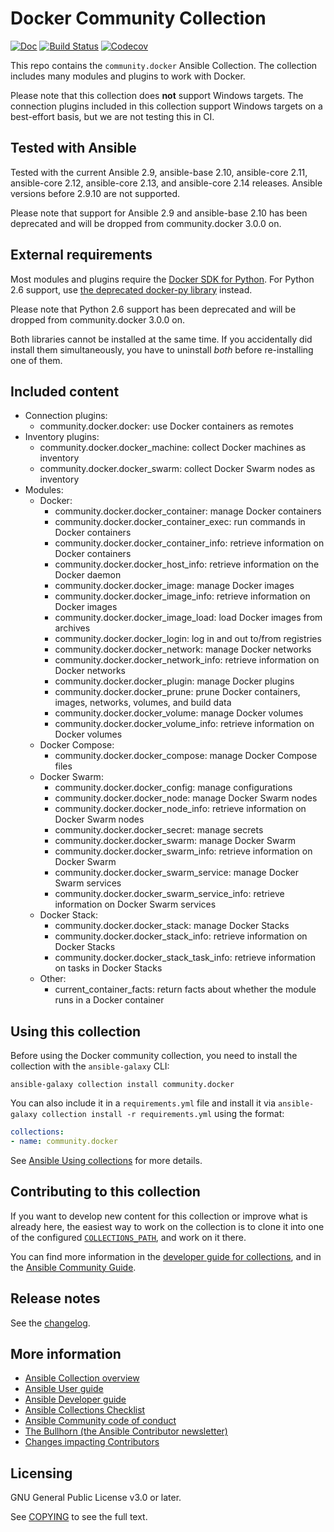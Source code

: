 # Docker Community Collection

[![Doc](https://img.shields.io/badge/docs-brightgreen.svg)](https://docs.ansible.com/ansible/latest/collections/community/docker/)
[![Build Status](https://dev.azure.com/ansible/community.docker/_apis/build/status/CI?branchName=stable-2)](https://dev.azure.com/ansible/community.docker/_build?definitionId=25)
[![Codecov](https://img.shields.io/codecov/c/github/ansible-collections/community.docker)](https://codecov.io/gh/ansible-collections/community.docker)

This repo contains the `community.docker` Ansible Collection. The collection includes many modules and plugins to work with Docker.

Please note that this collection does **not** support Windows targets. The connection plugins included in this collection support Windows targets on a best-effort basis, but we are not testing this in CI.

## Tested with Ansible

Tested with the current Ansible 2.9, ansible-base 2.10, ansible-core 2.11, ansible-core 2.12, ansible-core 2.13, and ansible-core 2.14 releases. Ansible versions before 2.9.10 are not supported.

Please note that support for Ansible 2.9 and ansible-base 2.10 has been deprecated and will be dropped from community.docker 3.0.0 on.

## External requirements

Most modules and plugins require the [Docker SDK for Python](https://pypi.org/project/docker/). For Python 2.6 support, use [the deprecated docker-py library](https://pypi.org/project/docker-py/) instead.

Please note that Python 2.6 support has been deprecated and will be dropped from community.docker 3.0.0 on.

Both libraries cannot be installed at the same time. If you accidentally did install them simultaneously, you have to uninstall *both* before re-installing one of them.

## Included content

* Connection plugins:
  - community.docker.docker: use Docker containers as remotes
* Inventory plugins:
  - community.docker.docker_machine: collect Docker machines as inventory
  - community.docker.docker_swarm: collect Docker Swarm nodes as inventory
* Modules:
  * Docker:
    - community.docker.docker_container: manage Docker containers
    - community.docker.docker_container_exec: run commands in Docker containers
    - community.docker.docker_container_info: retrieve information on Docker containers
    - community.docker.docker_host_info: retrieve information on the Docker daemon
    - community.docker.docker_image: manage Docker images
    - community.docker.docker_image_info: retrieve information on Docker images
    - community.docker.docker_image_load: load Docker images from archives
    - community.docker.docker_login: log in and out to/from registries
    - community.docker.docker_network: manage Docker networks
    - community.docker.docker_network_info: retrieve information on Docker networks
    - community.docker.docker_plugin: manage Docker plugins
    - community.docker.docker_prune: prune Docker containers, images, networks, volumes, and build data
    - community.docker.docker_volume: manage Docker volumes
    - community.docker.docker_volume_info: retrieve information on Docker volumes
  * Docker Compose:
    - community.docker.docker_compose: manage Docker Compose files
  * Docker Swarm:
    - community.docker.docker_config: manage configurations
    - community.docker.docker_node: manage Docker Swarm nodes
    - community.docker.docker_node_info: retrieve information on Docker Swarm nodes
    - community.docker.docker_secret: manage secrets
    - community.docker.docker_swarm: manage Docker Swarm
    - community.docker.docker_swarm_info: retrieve information on Docker Swarm
    - community.docker.docker_swarm_service: manage Docker Swarm services
    - community.docker.docker_swarm_service_info: retrieve information on Docker Swarm services
  * Docker Stack:
    - community.docker.docker_stack: manage Docker Stacks
    - community.docker.docker_stack_info: retrieve information on Docker Stacks
    - community.docker.docker_stack_task_info: retrieve information on tasks in Docker Stacks
  * Other:
    - current_container_facts: return facts about whether the module runs in a Docker container

## Using this collection

Before using the Docker community collection, you need to install the collection with the `ansible-galaxy` CLI:

    ansible-galaxy collection install community.docker

You can also include it in a `requirements.yml` file and install it via `ansible-galaxy collection install -r requirements.yml` using the format:

```yaml
collections:
- name: community.docker
```

See [Ansible Using collections](https://docs.ansible.com/ansible/latest/user_guide/collections_using.html) for more details.

## Contributing to this collection

If you want to develop new content for this collection or improve what is already here, the easiest way to work on the collection is to clone it into one of the configured [`COLLECTIONS_PATH`](https://docs.ansible.com/ansible/latest/reference_appendices/config.html#collections-paths), and work on it there.

You can find more information in the [developer guide for collections](https://docs.ansible.com/ansible/devel/dev_guide/developing_collections.html#contributing-to-collections), and in the [Ansible Community Guide](https://docs.ansible.com/ansible/latest/community/index.html).

## Release notes

See the [changelog](https://github.com/ansible-collections/community.docker/tree/stable-2/CHANGELOG.md).

## More information

- [Ansible Collection overview](https://github.com/ansible-collections/overview)
- [Ansible User guide](https://docs.ansible.com/ansible/latest/user_guide/index.html)
- [Ansible Developer guide](https://docs.ansible.com/ansible/latest/dev_guide/index.html)
- [Ansible Collections Checklist](https://github.com/ansible-collections/overview/blob/master/collection_requirements.rst)
- [Ansible Community code of conduct](https://docs.ansible.com/ansible/latest/community/code_of_conduct.html)
- [The Bullhorn (the Ansible Contributor newsletter)](https://us19.campaign-archive.com/home/?u=56d874e027110e35dea0e03c1&id=d6635f5420)
- [Changes impacting Contributors](https://github.com/ansible-collections/overview/issues/45)

## Licensing

GNU General Public License v3.0 or later.

See [COPYING](https://www.gnu.org/licenses/gpl-3.0.txt) to see the full text.
